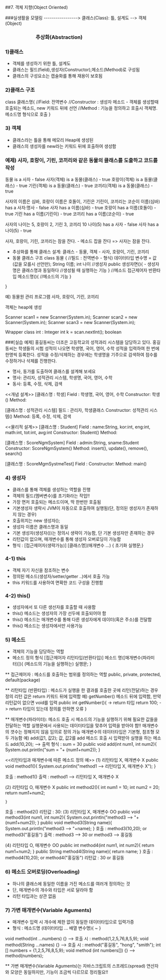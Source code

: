 ##7. 객체 지향(Object Oriented)

###실생활을 모델링 -----------------> 클래스(Class): 틀, 설계도 --> 객체(Object)
###	&emsp;&emsp;&emsp;&emsp;&emsp;&emsp;추상화(Abstraction)

### 1)클래스 
- 객체를 생성하기 위한 틀, 설계도
- 클래스는 필드(field),생성자(Constructor),메소드(Method)로 구성됨
- 클래스의 구성요소는 캡술화를 통해 재용이 보호됨

### 2)클래스 구조
class 클래스명{
	//Field: 전역변수
	//Constructor : 생성자 메소드 - 객체를 생성할때 호출되는 메소드, new 키워드 뒤에 선언
	//Method : 기능을 정의하고 호출시 객체명.메소드명 형식으로 호출
}

### 3) 객체
- 클래스라는 틀을 통해 메모리 Heap에 생성된
- 클래스의 생성자를 new라는 키워드 뒤에 호출하여 생성함

### 예제) 사자, 호랑이, 기린, 코끼리와 같은 동물의 클래스를 도출하고 코드를 작성
동물 is a 사자 - false
사자(객체) is a 동물(클래스) - true
호랑이(객체) is a 동물(클래스) - true
기린(객체) is a 동물(클래스) - true
코끼리(객체) is a 동물(클래스) - true

사자의 이름은 심바, 호랑이 이름은 호돌이, 기린은 기린이, 코끼리는 코순이
이름(심바) has a 사자:명사 - false
사자 has a 이름(심바) - true
호랑이 has a 이름(호돌이) - true
기린 has a 이름(기린이) - true
코끼리 has a 이름(코순이) - true

사자의 나이는 5, 호랑이 2, 기린 3, 코끼리 10
나이(5) has a 사자 - false
사자 has a 나이(5) - true

사자, 호랑이, 기린, 코끼리는 잠을 잔다. - 메소드
잡을 잔다 => 사자는 잠을 잔다.

- 추상화를 통해 클래스 설계: 클래스 - 동물, 객체 - 사자, 호랑이, 기린, 코끼리
- 동물 클래스 구조
class 동물 {
	//필드 : 전역변수 - 형식) 데이터타입 변수명 = 값(값을 모를시 선언만);
	String 이름;
	int 나이
	//생성자
	public 생성자면(){ - 생성자명은 클래스명과 동일하다
		//생성될 때 실행하는 기능
	}
	//메소드
	접근제어자 반환타입 메소드명(){
		//메소드의 기능
	}
	
}


예) 동물원 관리 프로그램 
사자, 호랑이, 기린, 코끼리

객체는 heap에 생성


Scanner scan1 = new Scanner(System.in);
Scanner scan2 = new Scanner(System.in);
Scanner scan3 = new Scanner(System.in);

Wrapper class
int : Integer
int k = scan.nextInt();
boolean


###[실습 예제]
홍길동씨는 더조은 고등학교의 성적과리 시스템을 담당하고 있다. 
홍길동씨는 학생들의 시험 성적이 나오면 학생명, 국어, 영어, 수학 성적을 입력하여 한 번에 한명씩 등록한다.
성적을 수정/삭제하는 경우에는 학생명을 기주으로 검색하여 점수를 수정하거나 삭제를 진행한다.

- 명사, 동가를 도출하여 클래스를 설계해 보세요
- 명사: 관리자, 성적관리 시스템, 학생명, 국어, 영어, 수학
- 동사: 등록, 수정, 삭제, 검색


<<개념 설계>>
[클래스명 : 학생]
Field : 학생명, 국어, 영어, 수학 
Constructor: 학생()
Method:

[클래스명 : 성적관리 시스템]
필드 : 관리자, 학생클래스
Constructor: 성적관리 시스템()
Method: 등록, 수정, 삭제, 검색

<<물리적 설계>>
[클래스명 : Student]
Field : name:String, kor:int, eng:int, math:int, tot:int, avg:int 
Constructor: Student()
Method:

[클래스명 : ScoreNgmSystem]
Field : admin:String, sname:Student
Constructor: ScoreNgmSystem()
Method: insert(), update(), remove(), search()

[클래스명 : ScoreMgmSystmeTest]
Field :
Constructor:
Method: main()

### 4) 생성자
- 클래스를 통해 객체를 생성하는 역할을 진행
- 객체의 필드(멤버변수)를 초기화라는 작업!!
- 가장 면저 호출되는 메소드이며, 딱 한번만 호출됨
- 기본생성자 생략시 JVM이 자동으로 호출하여 실행됨(단, 정의된 생성자가 존재하지 않는 경우)
- 호출위치는 new 생성자();
- 생성자 이름은 클래스명과 동일
- 기본 생성자(생성자())는 정의시 생략이 가능함, 단 기본 생성자만 존재하는 경우
- 리턴값이 없으며, 매개변수를 통해 생성자 오버로딩이 가능함
- 형식 : [접근제어자(생략가능)] [클래스명](매개변수 ...) { 초기화 실행문;}

### 4-1) this
- 객체 자기 자신을 참조하는 변수
- 정의된 메소드(생성자/setter/getter ..)에서 호출 가능
- this 키워드를 사용하여 면확한 코드 구성을 진행함

### 4-2) this()
- 생성자에서 또 다른 생선자를 호출할 때 사용함
- this() 메소드는 생성자의 가장 선두에 호출되어야 함
- this() 메소드는 매개변수를 통해 다른 생성자에게 데이터(혹은 주소)를 전달함
- this() 메소드는 생성자에서만 사용가능


### 5) 메소드
- 객체의 기능을 담당하는 역할
- 메소드 정의 형식
[접근제어자 리턴타입(반환타입)] 메소드 명([매개변수(파라미터)]){
	(메소드의 기능을 실행하는) 실행문;
}

** 접근제어자 : 메소드를 호출하는 범위를 정의하는 역할
	public, private, protected, default(package)
	
** 리턴타입 (반환타입) : 메소드가 실행을 한 결과를 호출한 곳에 리턴(전달)하는 경우 정의
	리턴 값은 return 키워드 뒤에 입력함
	예) getNumber() 메소드 뒤에 입력함, 만약 리턴값이 없으면 void를 입력
		public int getNumber(){ -> return 타입
			return 100; -> return 타입이 있는데 정의를 안하면 오류
		}

** 매개변수(파라미터):
	메소드 호출 시 메소드의 기능을 실행하기 위해 필요한 값들을 전달하는 역할
	실행문에서 사용되는 데이터타입을 맞추어 입력을 받아야 함!!
	매개변수의 갯수는 정해지지 않음 임의로 정의 가능
	매개변수의 데이터타입은 기본형, 참조형 모두 가능함
	예) add(값1, 값2); 값, 값2를 add 메소드 호출 시 입력받아 실행을 하는 메소드
	add(10,20); --> 출력 형식 : sum = 30
	public void add(int num1, int num2){
		System.out.println("sum = "+ (num1+num2));
	}
	
<<리턴타입과 매개변수에 따른 메소드 정의 예>>
(1) 리턴타입 X, 매개변수 X
	public void method1(){
		System.out.println("method1 --> 리턴타입 X, 매개변수 X");
	}
	
호출 : method1()
출력 : method1 --> 리턴타입 X, 매개변수 X
	
(2) 리턴타입 O, 매개변수 X
	public int method2(){
		int num1 = 10;
		int num2 = 20;
		return num1+num2;
		
	}
호출 : method2()
리턴값 : 30:
(3) 리턴타입 X, 매개변수 OO
	public void method3(int num1, int num2){
		System.out.println("method3 --> "+(num1+num2));
	}
	public void method3(String name){
		System.out.println("method3 --> "+name);
	}
호출 : method3(10,20); or method3("홍길동")
출력 : method3 --> 30 or method3 --> 홍길동

(4) 리턴타입 O, 매개변수 OO
	public int method4(int num1, int num2){
		return num1+num2;
	}
	public String method4(String name){
		return name;
	}
호출 : method4(10,20); or method4("홍길동")
리턴값 : 30 or 홍길동


### 6) 메소드 오버로딩(Overloading)
- 하나의 클래스에 동일한 이름을 가진 메소드를 여러개 정의하는 것
- 단, 매개변수의 개수와 타입은 서로 달라야 함
- 리턴 타입과는 상관 없음

### 7) 가변 매개변수(Variable Aguments)
- 매개변수 입력 시 개수에 제한 없이 동일한 데이터타입으로 입력가증 
- 형식 : 메소드명 (데이터타입 ... 배열 변수명){ ~ }

void method(int ...numbers) {} --> 호출 시 : method(1,2,5,76,8,5,9);
void method(String ...names) {} --> 호출 시 : method("홍길동", "hong", "smith");
int [] numbers = {1,2,5,76,8,5,9};
void method (int numbers[]) {} --> method(numbers);


** 가변 매개변수(Variable Aguments)는 자바스크립트의 스프레드(spread) 연산자와 모양은 동일하지만, 기능이 조금씩 다르므로 정리필요!!










